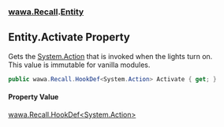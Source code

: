 ### [wawa.Recall](wawa.Recall.md 'wawa.Recall').[Entity](Entity.md 'wawa.Recall.Entity')

## Entity.Activate Property

Gets the [System.Action](https://docs.microsoft.com/en-us/dotnet/api/System.Action 'System.Action') that is invoked when the lights turn on.  
This value is immutable for vanilla modules.

```csharp
public wawa.Recall.HookDef<System.Action> Activate { get; }
```

#### Property Value
[wawa.Recall.HookDef&lt;](HookDef{T}.md 'wawa.Recall.HookDef<T>')[System.Action](https://docs.microsoft.com/en-us/dotnet/api/System.Action 'System.Action')[&gt;](HookDef{T}.md 'wawa.Recall.HookDef<T>')